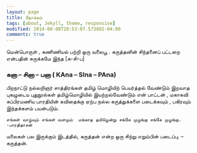 ```yaml
---
layout: page
title: நோக்கம்
tags: [about, Jekyll, theme, responsive]
modified: 2014-08-08T20:53:07.573882-04:00
comments: true
---
```

மென்பொருள் , கணிணியல் பற்றி ஒரு வலைபூ .
கருத்தனின் சிந்தனைப் பட்டறை என்பதின் சுருக்கமே இந்த [க-சி-ப]
 
 ### கனா – சினா – பனா ( KAna – SIna – PAna) ###

பிறநாட்டு நல்லறிஞர் சாத்திரங்கள் தமிழ் மொழியிற் பெயர்த்தல் வேண்டும் இறவாத புகழுடைய புதுநூல்கள்  தமிழ்மொழியில் இயற்றல்வேண்டும்
என் பாட்டன் , மகாகவி சுப்பிரமணிய பாரதியின் கவிதைக்கு ஏற்ப நல்ல கருத்துக்களை படைக்கவும் , பகிரவும் இந்தக்களம் பயன்படும்.

~~~~~~~~
எங்கள் வாழ்வும் எங்கள் வளமும்  மங்காத தமிழென்று சங்கே முழங்கு சங்கே முழங்கு.
-பாரதிதாசன் 
~~~~~~~~


மலைகள் பல இருக்கும் இடத்தில், கருத்தன் என்ற ஒரு சிற்று எறும்பின் படைப்பு.
– கருத்தன்.
